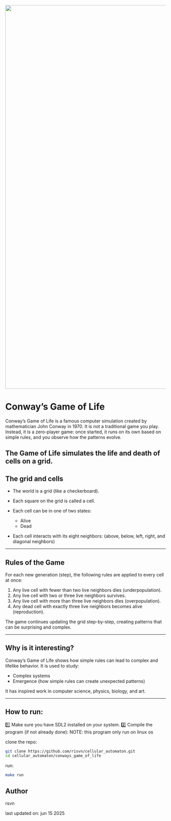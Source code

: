 <p align="center">
  <img src="screenshots/gol.gif" alt="Demo animation" width="1200"/>
</p>

Conway’s Game of Life
=====================

Conway’s Game of Life is a famous computer simulation created by mathematician John Conway in 1970. 
It is not a traditional game you play. Instead, it is a zero-player game: once started, it runs on its own 
based on simple rules, and you observe how the patterns evolve.

The Game of Life simulates the life and death of cells on a grid.
----------------
The grid and cells
----------------
- The world is a grid (like a checkerboard).
- Each square on the grid is called a cell.
- Each cell can be in one of two states:
  - Alive
  - Dead

- Each cell interacts with its eight neighbors:
  (above, below, left, right, and diagonal neighbors)

-------------------
Rules of the Game
-------------------
For each new generation (step), the following rules are applied to every cell at once:

1. Any live cell with fewer than two live neighbors dies (underpopulation).
2. Any live cell with two or three live neighbors survives.
3. Any live cell with more than three live neighbors dies (overpopulation).
4. Any dead cell with exactly three live neighbors becomes alive (reproduction).


The game continues updating the grid step-by-step, creating patterns that can be surprising and complex.

------------------------
Why is it interesting?
------------------------
Conway’s Game of Life shows how simple rules can lead to complex and lifelike behavior. 
It is used to study:
- Complex systems
- Emergence (how simple rules can create unexpected patterns)

It has inspired work in computer science, physics, biology, and art.


-------------------------
How to run:
------------------------  
1️⃣ Make sure you have SDL2 installed on your system.
2️⃣ Compile the program (if not already done):
NOTE: this program only run on linux os

clone the repo:
```bash
git clone https://github.com/risvn/cellular_automaton.git
cd cellular_automaton/conways_game_of_life
```

run:
```bash
make run
```

Author
------------------------
rsvn

last updated on:
        jun 15 2025

